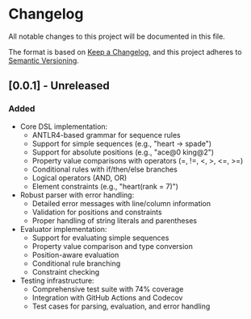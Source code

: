 # Changelog

All notable changes to this project will be documented in this file.

The format is based on [Keep a Changelog](https://keepachangelog.com/en/1.0.0/),
and this project adheres to [Semantic Versioning](https://semver.org/spec/v2.0.0.html).

## [0.0.1] - Unreleased

### Added
- Core DSL implementation:
  - ANTLR4-based grammar for sequence rules
  - Support for simple sequences (e.g., "heart -> spade")
  - Support for absolute positions (e.g., "ace@0 king@2")
  - Property value comparisons with operators (=, !=, <, >, <=, >=)
  - Conditional rules with if/then/else branches
  - Logical operators (AND, OR)
  - Element constraints (e.g., "heart(rank = 7)")
- Robust parser with error handling:
  - Detailed error messages with line/column information
  - Validation for positions and constraints
  - Proper handling of string literals and parentheses
- Evaluator implementation:
  - Support for evaluating simple sequences
  - Property value comparison and type conversion
  - Position-aware evaluation
  - Conditional rule branching
  - Constraint checking
- Testing infrastructure:
  - Comprehensive test suite with 74% coverage
  - Integration with GitHub Actions and Codecov
  - Test cases for parsing, evaluation, and error handling 